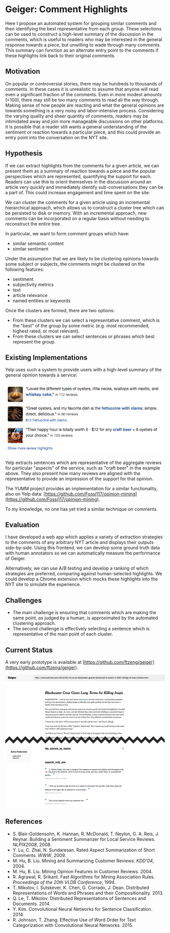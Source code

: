 # Geiger: Comment Highlights

Here I propose an automated system for grouping similar comments and then identifying the best representative from each group. These selections can be used to construct a high-level summary of the discussion in the comments, which is useful to readers who may be interested in the general response towards a piece, but unwilling to wade through many comments. This summary can function as an alternate entry point to the comments if these highlights link back to their original comments.

## Motivation

On popular or controversial stories, there may be hundreds to thousands of comments. In these cases it is unrealistic to assume that anyone will read even a significant fraction of the comments. Even in more modest amounts (<100), there may still be too many comments to read all the way through. Making sense of how people are reacting and what the general opinions are towards something is a very noisy and labor-intensive process. Considering the varying quality and sheer quantity of comments, readers may be intimidated away and join more manageable discussions on other platforms. It is possible that a reader still wants a general understanding of the sentiment or reaction towards a particular piece, and this could provide an entry point into the conversation on the NYT site.

## Hypothesis

If we can extract highlights from the comments for a given article, we can present them as a summary of reaction towards a piece and the popular perspectives which are represented, quantifying the support for each. Readers can use this to orient themselves in the discussion around an article very quickly and immediately identify sub-conversations they can be a part of. This could increase engagement and time spent on the site.

We can cluster the comments for a given article using an incremental hierarchical approach, which allows us to construct a cluster tree which can be persisted to disk or memory. With an incremental approach, new comments can be incorporated on a regular basis without needing to reconstruct the entire tree.

In particular, we want to form comment groups which have:

- similar semantic content
- similar sentiment

Under the assumption that we are likely to be clustering opinions towards some subject or subjects, the comments might be clustered on the following features:

- sentiment
- subjectivity metrics
- text
- article relevance
- named entities or keywords

Once the clusters are formed, there are two options:

- From these clusters we can select a representative comment, which is the "best" of the group by some metric (e.g. most recommended, highest rated, or most relevant).
- From these clusters we can select sentences or phrases which best represent the group.


## Existing Implementations

Yelp uses such a system to provide users with a high-level summary of the general opinion towards a service:

![Yelp Example](yelp.png)

Yelp extracts sentences which are representative of the aggregate reviews for particular "aspects" of the service, such as "craft beer" in the example above. They also present how many reviews are aligned with the representative to provide an impression of the support for that opinion.

The YUMM project provides an implementation for a similar functionality, also on Yelp data: [https://github.com/Fossj117/opinion-mining](https://github.com/Fossj117/opinion-mining).

To my knowledge, no one has yet tried a similar technique on comments.

## Evaluation

I have developed a web app which applies a variety of extraction strategies to the comments of any arbitrary NYT article and displays their outputs side-by-side. Using this frontend, we can develop some ground truth data with human annotators so we can automatically measure the performance of Geiger.

Alternatively, we can use A/B testing and develop a ranking of which strategies are preferred, comparing against human-selected highlights. We could develop a Chrome extension which mocks these highlights into the NYT site to simulate the experience.

## Challenges

- The main challenge is ensuring that comments which are making the same point, as judged by a human, is approximated by the automated clustering approach.
- The second challenge is effectively selecting a sentence which is representative of the main point of each cluster.

## Current Status

A very early prototype is available at [https://github.com/ftzeng/geiger](https://github.com/ftzeng/geiger).

![Geiger prototype (4/14/2015)](proto.png)

## References

- S. Blair-Goldensohn, K. Hannan, R. McDonald, T. Neylon, G. A. Reis, J. Reynar. Building a Sentiment Summarizer for Local Service Reviews. _NLPIX2008_, 2008.
- Y. Lu, C. Zhai, N. Sundaresan. Rated Aspect Summarization of Short Comments. _WWW_, 2009.
- M. Hu, B. Liu. Mining and Summarizing Customer Reviews. _KDD'04_, 2004.
- M. Hu, B. Liu. Mining Opinion Features in Customer Reviews. 2004.
- R. Agrawal, R. Srikant. Fast Algorithms for Mining Association Rules. _Proceedings of the 20th VLDB Conference_, 1994.
- T. Mikolov, I. Sutskever, K. Chen, G. Corrado, J. Dean. Distributed Representations of Words and Phrases and their Compositionality. 2013.
- Q. Le, T. Mikolov. Distributed Representations of Sentences and Documents. 2014.
- Y. Kim. Convolutional Neural Networks for Sentence Classification. 2014.
- R. Johnson, T. Zhang. Effective Use of Word Order for Text Categorization with Convolutional Neural Networks. 2015.